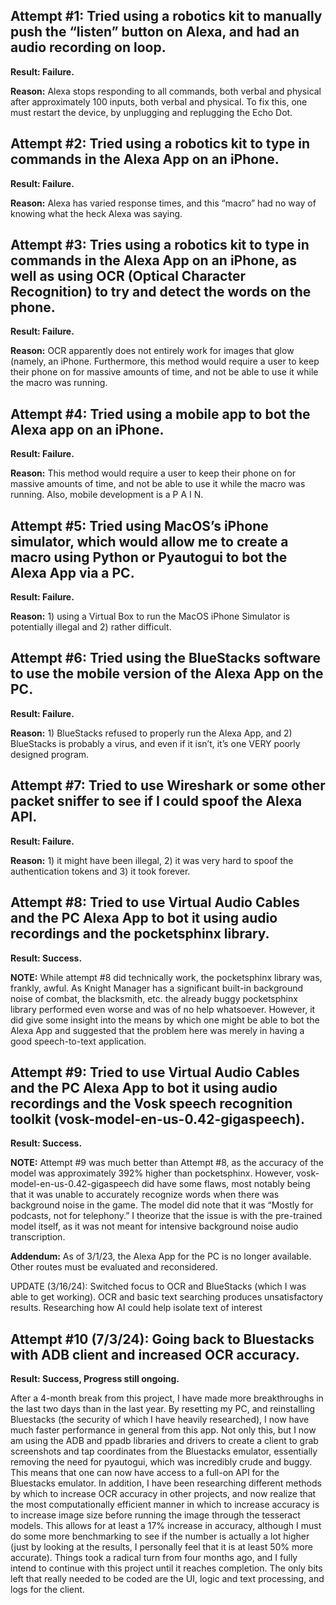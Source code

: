 ## Attempt #1: Tried using a robotics kit to manually push the “listen” button on Alexa, and had an audio recording on loop.

**Result: Failure.** 

**Reason:** Alexa stops responding to all commands, both verbal and physical after approximately 100 inputs, both verbal and physical. To fix this, one must restart the device, by unplugging and replugging the Echo Dot.

## Attempt #2: Tried using a robotics kit to type in commands in the Alexa App on an iPhone.

**Result: Failure.**

**Reason:** Alexa has varied response times, and this “macro” had no way of knowing what the heck Alexa was saying.

## Attempt #3: Tries using a robotics kit to type in commands in the Alexa App on an iPhone, as well as using OCR (Optical Character Recognition) to try and detect the words on the phone.

**Result: Failure.**

**Reason:** OCR apparently does not entirely work for images that glow (namely, an iPhone. Furthermore, this method would require a user to keep their phone on for massive amounts of time, and not be able to use it while the macro was running.

## Attempt #4: Tried using a mobile app to bot the Alexa app on an iPhone.

**Result: Failure.**

**Reason:** This method would require a user to keep their phone on for massive amounts of time, and not be able to use it while the macro was running. Also, mobile development is a P A I N.

## Attempt #5: Tried using MacOS’s iPhone simulator, which would allow me to create a macro using Python or Pyautogui to bot the Alexa App via a PC.

**Result: Failure.**

**Reason:** 1) using a Virtual Box to run the MacOS iPhone Simulator is potentially illegal and 2) rather difficult.

## Attempt #6: Tried using the BlueStacks software to use the mobile version of the Alexa App on the PC.

**Result: Failure.**

**Reason:** 1) BlueStacks refused to properly run the Alexa App, and 2) BlueStacks is probably a virus, and even if it isn’t, it’s one VERY poorly designed program.

## Attempt #7: Tried to use Wireshark or some other packet sniffer to see if I could spoof the Alexa API.

**Result: Failure.**

**Reason:** 1) it might have been illegal, 2) it was very hard to spoof the authentication tokens and 3) it took forever.

## Attempt #8: Tried to use Virtual Audio Cables and the PC Alexa App to bot it using audio recordings and the pocketsphinx library.

**Result: Success.**

**NOTE:** While attempt #8 did technically work, the pocketsphinx library was, frankly, awful. As Knight Manager has a significant built-in background noise of combat, the blacksmith, etc. the already buggy pocketsphinx library performed even worse and was of no help whatsoever. However, it did give some insight into the means by which one might be able to bot the Alexa App and suggested that the problem here was merely in having a good speech-to-text application.

## Attempt #9: Tried to use Virtual Audio Cables and the PC Alexa App to bot it using audio recordings and the Vosk speech recognition toolkit (vosk-model-en-us-0.42-gigaspeech).

**Result: Success.**

**NOTE:** Attempt #9 was much better than Attempt #8, as the accuracy of the model was approximately 392% higher than pocketsphinx. However, vosk-model-en-us-0.42-gigaspeech did have some flaws, most notably being that it was unable to accurately recognize words when there was background noise in the game. The model did note that it was “Mostly for podcasts, not for telephony.”  I theorize that the issue is with the pre-trained model itself, as it was not meant for intensive background noise audio transcription.

**Addendum:** As of 3/1/23, the Alexa App for the PC is no longer available. Other routes must be evaluated and reconsidered. 

UPDATE (3/16/24): Switched focus to OCR and BlueStacks (which I was able to get working). OCR and basic text searching produces unsatisfactory results. Researching how AI could help isolate text of interest

## Attempt #10 (7/3/24): Going back to Bluestacks with ADB client and increased OCR accuracy.

**Result: Success, Progress still ongoing.**

After a 4-month break from this project, I have made more breakthroughs in the last two days than in the last year. By resetting my PC, and reinstalling Bluestacks (the security of which I have heavily researched), I now have much faster performance in general from this app. Not only this, but I now am using the ADB and ppadb libraries and drivers to create a client to grab screenshots and tap coordinates from the Bluestacks emulator, essentially removing the need for pyautogui, which was incredibly crude and buggy. This means that one can now have access to a full-on API for the Bluestacks emulator. In addition, I have been researching different methods by which to increase OCR accuracy in other projects, and now realize that the most computationally efficient manner in which to increase accuracy is to increase image size before running the image through the tesseract models. This allows for at least a 17% increase in accuracy, although I must do some more benchmarking to see if the number is actually a lot higher (just by looking at the results, I personally feel that it is at least 50% more accurate). Things took a radical turn from four months ago, and I fully intend to continue with this project until it reaches completion. The only bits left that really needed to be coded are the UI, logic  and text processing, and logs for the client.

